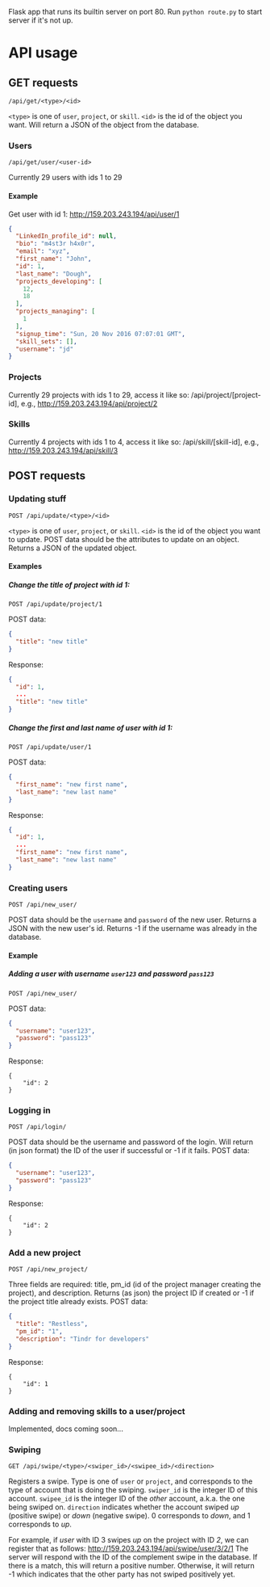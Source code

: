 Flask app that runs its builtin server on port 80. Run `python route.py` to
start server if it's not up.

# API usage
## GET requests
```
/api/get/<type>/<id>
```
`<type>` is one of `user`, `project`, or `skill`. `<id>` is the id of the
object you want.  Will return a JSON of the object from the database.

### Users
```
/api/get/user/<user-id>
```
Currently 29 users with ids 1 to 29
#### Example
Get user with id 1: http://159.203.243.194/api/user/1
```json
{
  "LinkedIn_profile_id": null, 
  "bio": "m4st3r h4x0r", 
  "email": "xyz", 
  "first_name": "John", 
  "id": 1, 
  "last_name": "Dough", 
  "projects_developing": [
    12, 
    18
  ], 
  "projects_managing": [
    1
  ], 
  "signup_time": "Sun, 20 Nov 2016 07:07:01 GMT", 
  "skill_sets": [], 
  "username": "jd"
}
```

### Projects
Currently 29 projects with ids 1 to 29, access it like so: /api/project/[project-id], e.g., http://159.203.243.194/api/project/2

### Skills
Currently 4 projects with ids 1 to 4, access it like so: /api/skill/[skill-id], e.g., http://159.203.243.194/api/skill/3


## POST requests

### Updating stuff
```
POST /api/update/<type>/<id>
```
`<type>` is one of `user`, `project`, or `skill`. `<id>` is the id of the
object you want to update. POST data should be the attributes to update on an
object. Returns a JSON of the updated object.

#### Examples
##### Change the title of project with id 1:
```
POST /api/update/project/1
```
POST data:
```json
{
  "title": "new title"
}
```
Response:
```json
{
  "id": 1,
  ...
  "title": "new title"
}
```

##### Change the first and last name of user with id 1:
```
POST /api/update/user/1
```
POST data:
```json
{
  "first_name": "new first name",
  "last_name": "new last name"
}
```
Response:
```json
{
  "id": 1,
  ...
  "first_name": "new first name",
  "last_name": "new last name"
}
```

### Creating users
```
POST /api/new_user/
```
POST data should be the `username` and `password` of the new user. Returns a
JSON with the new user's id. Returns -1 if the username was already in the database.

#### Example
##### Adding a user with username `user123` and password `pass123`
```
POST /api/new_user/
```
POST data:
```json
{
  "username": "user123",
  "password": "pass123"
}
```
Response:
```
{
    "id": 2
}
```

### Logging in
```
POST /api/login/
```
POST data should be the username and password of the login. Will return (in json format) the ID of the user if successful or -1 if it fails.
POST data:
```json
{
  "username": "user123",
  "password": "pass123"
}
```
Response:
```
{
    "id": 2
}
```

### Add a new project
```
POST /api/new_project/
```
Three fields are required: title, pm_id (id of the project manager creating the project), and description. Returns (as json) the project ID if created or -1 if the project title already exists.
POST data:
```json
{
  "title": "Restless",
  "pm_id": "1",
  "description": "Tindr for developers"
}
```
Response:
```
{
    "id": 1
}
```
### Adding and removing skills to a user/project
Implemented, docs coming soon...

### Swiping
```
GET /api/swipe/<type>/<swiper_id>/<swipee_id>/<direction>
```
Registers a swipe. Type is one of `user` or `project`, and corresponds to the type of account that is doing the swiping. `swiper_id` is the integer ID of this account. `swipee_id` is the integer ID of the *other* account, a.k.a. the one being swiped on. `direction` indicates whether the account swiped *up* (positive swipe) or *down* (negative swipe). 0 corresponds to *down*, and 1 corresponds to *up*.

For example, if *user* with ID 3 swipes *up* on the project with ID *2*, we can register that as follows:
http://159.203.243.194/api/swipe/user/3/2/1
The server will respond with the ID of the complement swipe in the database. If there is a match, this will return a positive number.
Otherwise, it will return -1 which indicates that the other party has not swiped positively yet.
